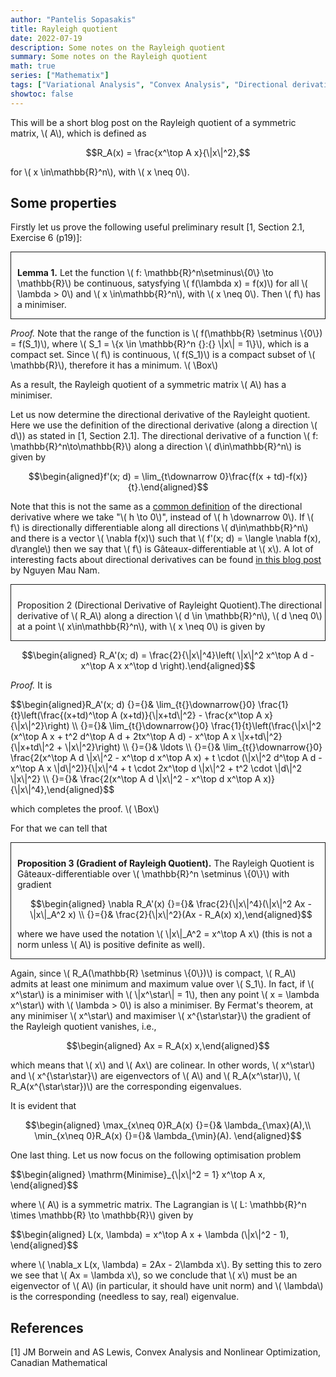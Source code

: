 ```yaml
---
author: "Pantelis Sopasakis"
title: Rayleigh quotient
date: 2022-07-19
description: Some notes on the Rayleigh quotient
summary: Some notes on the Rayleigh quotient
math: true
series: ["Mathematix"]
tags: ["Variational Analysis", "Convex Analysis", "Directional derivative", "Optimization"]
showtoc: false
---
```



<p>This will be a short blog post on the Rayleigh quotient of a symmetric matrix, \( A\), which is defined as</p>

$$R_A(x) = \frac{x^\top A x}{\|x\|^2},$$ 

<p>for \( x \in\mathbb{R}^n\), with \( x \neq 0\).</p>

## Some properties


<p>Firstly let us prove the following useful preliminary result [1, Section 2.1, Exercise 6 (p19)]:</p>

<div style="border-style:solid;border-width:1.5px;padding: 10px 0px 0px 10px; margin-bottom: 10px">
<p><strong>Lemma 1.</strong> Let the function \( f: \mathbb{R}^n\setminus\{0\} \to \mathbb{R}\) be continuous, satysfying \( f(\lambda x) = f(x)\) for all \( \lambda > 0\) and \( x \in\mathbb{R}^n\), with \( x \neq 0\). Then \( f\) has a minimiser.</p>
</div>

<p><em>Proof.</em> Note that the range of the function is \( f(\mathbb{R} \setminus \{0\}) = f(S_1)\), where \( S_1 = \{x \in \mathbb{R}^n {}:{} \|x\| = 1\}\), which is a compact set. Since \( f\) is continuous, \( f(S_1)\) is a compact subset of \( \mathbb{R}\), therefore it has a minimum. \( \Box\)</p>

<p>As a result, the Rayleigh quotient of a symmetric matrix \( A\) has a minimiser.</p>

<p>Let us now determine the directional derivative of the Rayleight quotient. Here we use the definition of the directional derivative (along a direction \( d\)) as stated in [1, Section 2.1]. The directional derivative of a function \( f: \mathbb{R}^n\to\mathbb{R}\) along a direction \( d\in\mathbb{R}^n\) is given by</p>

$$\begin{aligned}f'(x; d) = \lim_{t\downarrow 0}\frac{f(x + td)-f(x)}{t}.\end{aligned}$$

<p>Note that this is not the same as a <a href="https://mathworld.wolfram.com/DirectionalDerivative.html" target="_blank">common definition</a> of the directional derivative where we take "\( h \to 0\)", instead of \( h \downarrow 0\). If \( f\) is directionally differentiable along all directions \( d\in\mathbb{R}^n\) and there is a vector \( \nabla f(x)\) such that \( f'(x; d) = \langle \nabla f(x), d\rangle\) then we say that \( f\) is Gâteaux-differentiable at \( x\). A lot of interesting facts about directional derivatives can be found <a href="https://maunamn.wordpress.com/13-directional-derivatives-of-convex-functions/" target="_blank">in this blog post</a> by Nguyen Mau Nam.</p>

<div style="border-style:solid;border-width:1.5px;padding: 10px 0px 0px 10px; margin-bottom: 10px">
<p>Proposition 2 (Directional Derivative of Rayleight Quotient).The directional derivative of \( R_A\) along a direction \( d \in \mathbb{R}^n\), \( d \neq 0\) at a point \( x\in\mathbb{R}^n\), with \( x \neq 0\) is given by</p>
</div>

$$\begin{aligned} R_A'(x; d) = \frac{2}{\|x\|^4}\left( \|x\|^2 x^\top A d - x^\top A x x^\top d \right).\end{aligned}$$

<p><em>Proof.</em> It is </p>

<p>$$\begin{aligned}R_A'(x; d) {}={}& \lim_{t{}\downarrow{}0} \frac{1}{t}\left(\frac{(x+td)^\top A (x+td)}{\|x+td\|^2} - \frac{x^\top A x}{\|x\|^2}\right) \\ {}={}& \lim_{t{}\downarrow{}0} \frac{1}{t}\left(\frac{\|x\|^2 (x^\top A x + t^2 d^\top A d + 2tx^\top A d) - x^\top A x \|x+td\|^2}{\|x+td\|^2 + \|x\|^2}\right) \\ {}={}& \ldots \\ {}={}&  \lim_{t{}\downarrow{}0} \frac{2(x^\top A d \|x\|^2 - x^\top d x^\top A x) + t \cdot (\|x\|^2 d^\top A d - x^\top A x \|d\|^2)}{\|x\|^4 + t \cdot 2x^\top d \|x\|^2 + t^2 \cdot \|d\|^2 \|x\|^2} \\ {}={}& \frac{2(x^\top A d \|x\|^2 - x^\top d x^\top A x)}{\|x\|^4},\end{aligned}$$</p>

<p>which completes the proof. \( \Box\)</p>

<p>For that we can tell that </p>

<div style="border-style:solid;border-width:1.5px;padding: 10px 0px 0px 10px; margin-bottom: 10px">
<p><strong>Proposition 3 (Gradient of Rayleigh Quotient).</strong> The Rayleigh Quotient is Gâteaux-differentiable over \( \mathbb{R}^n \setminus \{0\}\) with gradient</p>


$$\begin{aligned} \nabla R_A'(x) {}={}& \frac{2}{\|x\|^4}(\|x\|^2 Ax - \|x\|_A^2 x) \\ {}={}& \frac{2}{\|x\|^2}(Ax - R_A(x) x),\end{aligned}$$

<p>where we have used the notation \( \|x\|_A^2 = x^\top A x\) (this is not a norm unless \( A\) is positive definite as well).</p>
</div>

<p>Again, since \( R_A(\mathbb{R} \setminus \{0\})\) is compact, \( R_A\) admits at least one minimum and maximum value over \( S_1\). In fact, if \( x^\star\) is a minimiser with \( \|x^\star\| = 1\), then any point \( x = \lambda x^\star\) with \( \lambda > 0\) is also a minimiser. By Fermat's theorem, at any minimiser \( x^\star\) and maximiser \( x^{\star\star}\) the gradient of the Rayleigh quotient vanishes, i.e., </p>

$$\begin{aligned} Ax = R_A(x) x,\end{aligned}$$

<p>which means that \( x\) and \( Ax\) are colinear. In other words, \( x^\star\) and \( x^{\star\star}\) are eigenvectors of \( A\) and \( R_A(x^\star)\), \( R_A(x^{\star\star})\) are the corresponding eigenvalues.</p>

<p>It is evident that</p>

$$\begin{aligned} \max_{x\neq 0}R_A(x) {}={}& \lambda_{\max}(A),\\  \min_{x\neq 0}R_A(x) {}={}& \lambda_{\min}(A). \end{aligned}$$

<p>One last thing. Let us now focus on the following optimisation problem</p>

<p>$$\begin{aligned} \mathrm{Minimise}_{\|x\|^2 = 1} x^\top A x, \end{aligned}$$</p>

<p>where \( A\) is a symmetric matrix. The Lagrangian is \( L: \mathbb{R}^n \times \mathbb{R} \to \mathbb{R}\) given by</p>

<p>$$\begin{aligned} L(x, \lambda) = x^\top A x + \lambda (\|x\|^2 - 1), \end{aligned}$$</p>

<p>where \( \nabla_x L(x, \lambda) = 2Ax - 2\lambda x\). By setting this to zero we see that \( Ax = \lambda x\), so we conclude that \( x\) must be an eigenvector of \( A\) (in particular, it should have unit norm) and \( \lambda\) is the corresponding (needless to say, real) eigenvalue.</p>



## References

[1] JM Borwein and AS Lewis, Convex Analysis and Nonlinear Optimization, Canadian Mathematical